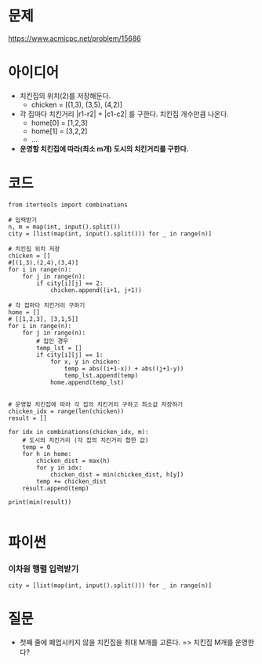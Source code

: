 # 문제
https://www.acmicpc.net/problem/15686


# 아이디어
- 치킨집의 위치(2)를 저장해둔다.
  - chicken = [(1,3), (3,5), (4,2)]
- 각 집마다 치킨거리 |r1-r2| + |c1-c2| 를 구한다. 치킨집 개수만큼 나온다.
  - home[0] = [1,2,3]
  - home[1] = [3,2,2]
  - ...
- **운영할 치킨집에 따라(최소 m개) 도시의 치킨거리를 구한다.**



# 코드
```{python}
from itertools import combinations

# 입력받기
n, m = map(int, input().split())
city = [list(map(int, input().split())) for _ in range(n)]

# 치킨집 위치 저장
chicken = []
#[(1,3),(2,4),(3,4)]
for i in range(n):
    for j in range(n):
        if city[i][j] == 2:
            chicken.append((i+1, j+1))

# 각 집마다 치킨거리 구하기
home = []
# [[1,2,3], [3,1,5]]
for i in range(n):
    for j in range(n):
        # 집인 경우
        temp_lst = []
        if city[i][j] == 1:
            for x, y in chicken:
                temp = abs((i+1-x)) + abs((j+1-y))
                temp_lst.append(temp)
            home.append(temp_lst)


# 운영할 치킨집에 따라 각 집의 치킨거리 구하고 최소값 저장하기
chicken_idx = range(len(chicken))
result = []

for idx in combinations(chicken_idx, m):
    # 도시의 치킨거리 (각 집의 치킨거리 합한 값)
    temp = 0
    for h in home:
        chicken_dist = max(h)
        for y in idx:
            chicken_dist = min(chicken_dist, h[y])
        temp += chicken_dist
    result.append(temp)

print(min(result))


```




# 파이썬
### 이차원 행렬 입력받기
```{python}
city = [list(map(int, input().split())) for _ in range(n)]
````


# 질문
- 첫째 줄에 폐업시키지 않을 치킨집을 최대 M개를 고른다. => 치킨집 M개를 운영한다?
